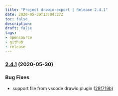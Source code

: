 ```yaml
---
title: "Project drawio-export | Release 2.4.1"
date: 2020-05-30T13:04:27Z
toc: false
description: 
draft: false
tags:
- opensource
- github
- release
---
```

### [2.4.1](http://github.com/rlespinasse/drawio-export/compare/2.4.0...2.4.1) (2020-05-30)


### Bug Fixes

* support file from vscode drawio plugin ([28f719b](http://github.com/rlespinasse/drawio-export/commit/28f719b191f0cd04296ea93db246ea7416d6b332))



